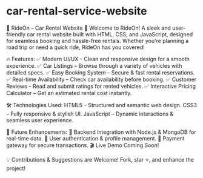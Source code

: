 # car-rental-service-website
 🚗 RideOn – Car Rental Website 🚗 
 Welcome to RideOn! A sleek and user-friendly car rental website built with HTML, CSS, and JavaScript, designed for seamless booking and hassle-free rentals. Whether you're planning a road trip or need a quick ride,  RideOn has you covered!  
 
 🔥 Features: 
 ✅ Modern UI/UX – Clean and responsive design for a smooth experience. 
 ✅ Car Listings – Browse through a variety of vehicles with detailed specs. 
 ✅ Easy Booking System – Secure & fast rental reservations. 
 ✅ Real-time Availability – Check car availability before booking. 
 ✅ Customer Reviews – Read and submit ratings for rented vehicles. 
 ✅ Interactive Pricing Calculator – Get an estimated rental cost instantly.  
 
 🛠️ Technologies Used: 
 HTML5 – Structured and semantic web design. 
 CSS3 – Fully responsive & stylish UI. 
 JavaScript – Dynamic interactions & seamless user experience.  
 
 📌 Future Enhancements: 
 🔹 Backend integration with Node.js & MongoDB for real-time data. 
 🔹 User authentication & profile management. 
 🔹 Payment gateway for secure transactions. 
 🎬 Live Demo Coming Soon!  
 
 💡 Contributions & Suggestions are Welcome! Fork, star ⭐, and enhance the project!
